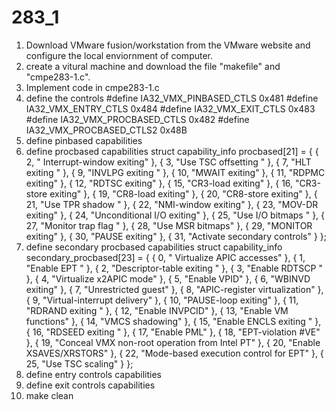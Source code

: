 # 283_1

1. Download VMware fusion/workstation from the VMware website and configure the local enviornment of computer.
2. create a vitural machine and download the file "makefile" and "cmpe283-1.c".
3. Implement code in cmpe283-1.c
4. define the controls
  #define IA32_VMX_PINBASED_CTLS 0x481
  #define IA32_VMX_ENTRY_CTLS 0x484
  #define IA32_VMX_EXIT_CTLS 0x483
  #define IA32_VMX_PROCBASED_CTLS 0x482
  #define IA32_VMX_PROCBASED_CTLS2 0x48B
5. define pinbased capabilities
6. define procbased capabilities
  struct capability_info procbased[21] =
  {
    { 2, " Interrupt-window exiting" },
    { 3, "Use TSC offsetting " },
    { 7, "HLT exiting " },
    { 9, "INVLPG exiting " },
    { 10, "MWAIT exiting" },
    { 11, "RDPMC exiting" },
    { 12, "RDTSC exiting" },
    { 15, "CR3-load exiting" },
    { 16, "CR3-store exiting" },
    { 19, "CR8-load exiting" },
    { 20, "CR8-store exiting" },
    { 21, "Use TPR shadow " },
    { 22, "NMI-window exiting" },
    { 23, "MOV-DR exiting" },
    { 24, "Unconditional I/O exiting" },
    { 25, "Use I/O bitmaps " },
    { 27, "Monitor trap flag " },
    { 28, "Use MSR bitmaps" },
    { 29, "MONITOR exiting" },
    { 30, "PAUSE exiting" },
    { 31, "Activate secondary controls" }
  }; 
  7. define secondary procbased capabilities
    struct capability_info secondary_procbased[23] =
  {
    { 0, " Virtualize APIC accesses" },
    { 1, "Enable EPT " },
    { 2, "Descriptor-table exiting " },
    { 3, "Enable RDTSCP " },
    { 4, "Virtualize x2APIC mode" },
    { 5, "Enable VPID" },
    { 6, "WBINVD exiting" },
    { 7, "Unrestricted guest" },
    { 8, "APIC-register virtualization" },
    { 9, "Virtual-interrupt delivery" },
    { 10, "PAUSE-loop exiting" },
    { 11, "RDRAND exiting " },
    { 12, "Enable INVPCID" },
    { 13, "Enable VM functions" },
    { 14, "VMCS shadowing" },
    { 15, "Enable ENCLS exiting " },
    { 16, "RDSEED exiting " },
    { 17, "Enable PML" },
    { 18, "EPT-violation #VE" },
    { 19, "Conceal VMX non-root operation from Intel PT" },
    { 20, "Enable XSAVES/XRSTORS" },
    { 22, "Mode-based execution control for EPT" },
    { 25, "Use TSC scaling" }
  }; 
 8. define entry controls capabilities
 9. define exit controls capabilities
  10. make clean
